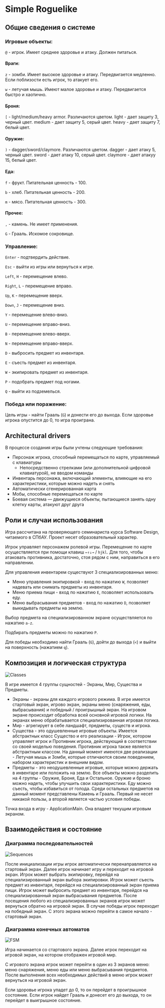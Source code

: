 # Simple Roguelike

## Общие сведения о системе

### Игровые объекты:

`@` - игрок. Имеет среднее здоровье и атаку. Должен питаться.

#### Враги:   

`z` - зомби. Имеет высокое здоровье и атаку. Передвигается медленно. Если поблизости есть игрок, то атакует его.

`w` - летучая мышь. Имеют малое здоровье и атаку. Передвигается быстро и хаотично.
  
#### Броня:

`[` - light/medium/heavy armor. Различаются цветом.
        light - дает защиту 3, черный цвет.
		medium - дает защиту 5, серый цвет.
		heavy - дает защиту 7, белый цвет.
  
#### Оружие:

`)` - dagger/sword/claymore. Различаются цветом.
	    dagger - дает атаку 5, черный цвет.
	    sword - дает атаку 10, серый цвет.
	    claymore - дает атакуу 15, белый цвет.

#### Еда:

`f` - фрукт. Питательная ценность - 100.

`b` - хлеб. Питательная ценность - 200.

`m` - мясо. Питательная ценность - 300.
	    
#### Прочее:

`,` - камень. Не имеет применения.  

`G` - Грааль. Искомое сокровище.
  
### Управление:

`Enter` - подтвердить действие.

`Esc` - выйти из игры или вернуться к игре.

`Left`, `H` - перемещение влево.

`Right`, `L` - перемещение вправо.

`Up`, `K` - перемещение вверх.

`Down`, `J` - перемещение вниз.

`Y` - перемещение влево-вниз.

`U` - перемещение вправо-вниз.

`B` - перемещение влево-вверх.

`N` - перемещение вправо-вверх.

`D` - выбросить предмет из инвентаря.

`E` - съесть предмет из инвентаря.

`W` - экипировать предмет из инвентаря.

`P` - подобрать предмет под ногами.

`Q` - выйти из подземелься.

### Победа или поражение:

Цель игры - найти Грааль (`G`) и донести его до выхода.
Если здоровье игрока опустится до 0, то игра проиграна.

## Architectural drivers

В процессе создания игры были учтены следующие требования:  
+ Персонаж игрока, способный перемещаться по карте, управляемый с клавиатуры  
	+ Непосредственно стрелками (или дополнительной цифровой клавиатурой), не вводом команды  
+ Инвентарь персонажа, включающий элементы, влияющие на его характеристики, которые можно надеть и снять
+ Автоматически сгенерированная карта
+ Мобы, способные перемещаться по карте
+ Боевая система — движущиеся объекты, пытающиеся занять одну клетку карты, атакуют друг друга

## Роли и случаи использования

Игра рассчитана на проверяющего семинариста курса Software Design, читаемого в СПбАУ.
Проект несет образовательный характер.

Игрок управляет персонажем ролевой игры.
Перемещение по карте осуществляется при помощи клавиш `←↑↓→` / `hjkl`.
Для того, чтобы атаковать противника, достаточно, стоя рядом с ним, направиться в его направлении. 

Для управления инвентарем существуют 3 специализированных меню:
+ Меню управления экипировкой - вход по нажатию `W`, позволяет надевать или снимать предметы из инвентаря.
+ Меню приема пищи - вход по нажатию `E`, позволяет использовать еду.
+ Меню выбрасывания предметов - вход по нажатию `D`, позволяет выкидывать предметы на землю.

Выбор предмета на специализированном экране осуществляется по нажатию `a-z`.

Подбирать предметы можно по нажатию `P`.

Для победы необходимо найти Грааль (`G`), дойти до выхода (`<`) и выйти на поверхность (нажатием `q`). 

## Композиция и логическая структура

![Classes](classes.png)  

В игре имеется 4 группы сущностей - Экраны, Мир, Существа и Предметы.

+ Экраны - экраны для каждого игрового режима. В игре имеется стартовый экран, игрово экран,
экраны меню (снаряжения, еды, выбрасывания) и победный / проигрышный экран.
На игровом экране происходит обработка всей основной игровой логики.
На экранах меню обрабатывается специализированная игровая логика.
+ Мир - агрегирует в себе ландшафт, предметы, существ и игрока.
+ Существа - это одушевленные игровые объекты. Имеется абстрактнык класс Существо и его реализации - 
Игрок, котором управляет игрок и Противник игрока, действующий в соответствии со своей моделью поведения.
Противник игрока также является абстрактным классом. На данный момент имеются две реализации - 
Летучая мышь и Зомби, которые отличаются своим поведением, набором характеристик и внешним видом.
+ Предметы - это неодушевленные игровые, которые можно держать в инвентаре или положить на землю.
Все объекты можно разделить на 4 группы - Оружие, Броня, Еда и Остальное.
Оружие и броню можно надеть, чтобы улучшить свои характеристики. Еду можно съесть, чтобы избавиться от голода.
Среди остальных предметов на данный момент представлены Камень и Грааль. 
Первый не несет никакой пользы, а второй является частью условия победы.

Точка входа в игру - ApplicationMain. Она владеет текущим игровым экраном.

## Взаимодействия и состояние

### Диаграмма последовательностей

![Sequences](sequences.png)

После инициализации игры игрок автоматически перенаправляется на стартовый экран.
Далее игрок начинает игру и переходит на игровой экран.
Игрок может выбрать экипировку, перейдя на специализированный экран выбора экипировки.
Игрок может съесть предмет из инвентаря, перейдся на специализированный экран приема пищи.
Игрок может выбросить предмет из инвентаря, перейдся на специализированный экран выбрасывания предметов.
После посещения любого из специализированных экранов игрок может вернуться обратно на игровой экран.
В случае победы игрок переходит на победный экран. С этого экрана можно перейти в самое начало - стартовый экран.

### Диаграмма конечных автоматов

![FSM](fsm.png)

Игра начинается со стартового экрана.
Далее игрок переходит на игровой экран, на котором отображен игровой мир.

С игрового экрана игрок может перейти в один из 3 экранов меню: 
меню снаряжения, меню еды или меню выбрасывания предметов.
После выполнения всех необходимых действий в меню игрок может вернуться на игровой экран.

Если здоровье игрока упадет до 0, то он перейдет в проигрышное состояние.
Если игрок найдет Грааль и донесет его до выхода, то он перейдет в выигрышное состояние.
